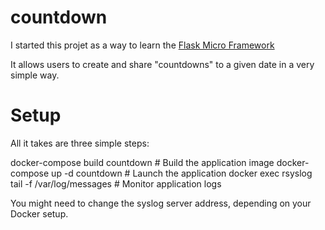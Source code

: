 # countdown

I started this projet as a way to learn the [Flask Micro Framework](http://flask.pocoo.org/)

It allows users to create and share "countdowns" to a given date in a very simple way.

# Setup

All it takes are three simple steps:

  docker-compose build countdown # Build the application image
  docker-compose up -d countdown # Launch the application
  docker exec  rsyslog tail -f /var/log/messages # Monitor application logs
  
You might need to change the syslog server address, depending on your Docker setup. 
  

